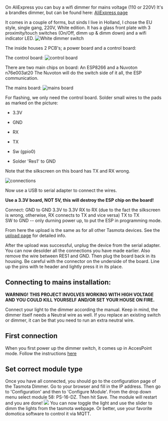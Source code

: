 On AliExpress you can buy a wifi dimmer for mains voltage (110 or 220V) It's a brandles dimmer, but can be found here: [AliExpress page](http://www.aliexpress.com/item/Led-Dimmer-220v-Smart-Wifi-Switch-Touch-Control-Stepless-Dimmer-With-Bulb-Compatible-With-Amazon-Alexa/32891383747.html?spm=a2g0s.9042311.0.0.300d4c4dx6emz1)

It comes in a couple of forms, but sinds I live in Holland, I chose the EU style, single gang, 220V, White edition. It has a glass front plate with 3 proximity/touch switches (On/Off, dimm up & dimm down) and a wifi indicator LED.
![White dimmer switch](https://github.com/daaf84/Tasmota-dimmer-switch/blob/master/IMG_0124.jpg?raw=true)

The inside houses 2 PCB's; a power board and a control board:

The control board:
![control board](https://github.com/daaf84/Tasmota-dimmer-switch/blob/master/IMG_0125.jpg?raw=true)

There are two main chips on board: An ESP8266 and a Nuvoton n76e003at20
The Nuvoton will do the switch side of it all, the ESP communication.

The mains board:
![mains board](https://github.com/daaf84/Tasmota-dimmer-switch/blob/master/IMG_0128.jpg?raw=true)

For flashing, we only need the control board.
Solder small wires to the pads as marked on the picture:

- 3.3V
- GND
- RX
- TX
- Sw (gpio0)

- Solder 'Res1' to GND

Note that the silkscreen on this board has TX and RX wrong.

![connections](https://github.com/daaf84/Tasmota-dimmer-switch/blob/master/PCBdimmerTasmota.jpg?raw=true)

Now use a USB to serial adapter to connect the wires. 

**Use a 3.3V board, NOT 5V, this will destroy the ESP chip on the board!**

Connect:
GND   to   GND
3.3V  to   3.3V
RX    to   RX  (due to the fact the silkscreen is wrong, otherwise, RX connects to TX and vice versa)
TX    to   TX  
SW    to   GND  -- only durning power up, to put the ESP in programming mode.

From here the upload is the same as for all other Tasmota devices. See the [upload page](Upload-tools) for detailed info.

After the upload was successful, unplug the device from the serial adapter. You can now desolder all the connections you have made earlier. Also remove the wire between RES1 and GND.
Then plug the board back in its housing. Be careful with the connector on the underside of the board.
Line up the pins with te header and lightly press it in its place.

## Connecting to mains installation:

**WARNING!**
**THIS PROJECT INVOLVES WORKING WITH HIGH VOLTAGE AND YOU COULD KILL YOURSELF AND/OR SET YOUR HOUSE ON FIRE.**

Connect your light to the dimmer according the manual. 
Keep in mind, the dimmer itself needs a Neutral wire as well. If you replace an existing switch or dimmer, it can be that you need to run an extra neutral wire.

## First connection

When you first power up the dimmer switch, it comes up in AccesPoint mode.
Follow the instructions [here](installation/Initial-Configuration) 

## Set correct module type

Once you have all connected, you should go to the configuration page of the Tasmota Dimmer. Go to your browser and fill in the IP address. Then go to 'Configuration' and then to 'Configure Module'.
From the drop down menu select module 58: PS-16-DZ. Then hit Save.
The module will restart and you are done!
![](https://github.com/daaf84/Tasmota-dimmer-switch/blob/master/Schermafbeelding%202018-12-19%20om%2017.48.54.png?raw=true)
You can now toggle the light and use the slider to dimm the lights from the tasmota webpage.
Or better, use your favorite domotica software to control it via MQTT.
